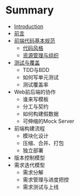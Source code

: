 # Summary

* [Introduction](intro.md)
* [前言](qian_yan.md)
* [前端代码基本规范](qian_duan_dai_ma_ji_ben_gui_fan.md)
   * [代码风格](dai_ma_feng_ge.md)
   * [资源管理与组织](zi_yuan_guan_li_yu_zu_zhi.md)
* [测试与覆盖](ce_shi_yu_fu_gai.md)
   * TDD与BDD
   * 如何写单元测试
   * 测试覆盖率
* Web前后端的协作
   * 谁来写模板
   * 分工与契约
   * 如何构建假数据
   * 可伸缩的Mock Server
* 前端构建流程
   * 模块化设计
   * 压缩、合并、打包
   * 独立部署
* 版本控制模型
* 需求迭代模型
   * 需求分解
   * 需求管理与进度把控
   * 需求测试与上线

